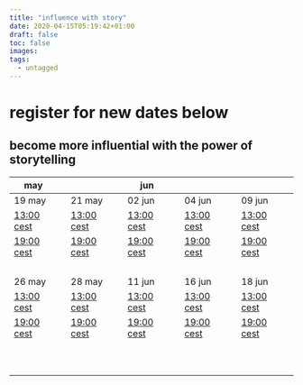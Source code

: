 ```yaml
---
title: "influence with story"
date: 2020-04-15T05:19:42+01:00
draft: false
toc: false
images:
tags:
  - untagged
---
```


# register for new dates below
## become more influential with the power of storytelling

| may                                            |   |                                                |   | jun                                            |   |                                                |   |                                                |   |
|------------------------------------------------|---|------------------------------------------------|---|------------------------------------------------|---|------------------------------------------------|---|------------------------------------------------|---|
| 19 may                                         |   | 21 may                                         |   | 02 jun                                         |   | 04 jun                                         |   | 09 jun                                         |   |
| [13:00 cest](/storyinfluence/2020.05.19.13.00) |   | [13:00 cest](/storyinfluence/2020.05.21.13.00) |   | [13:00 cest](/storyinfluence/2020.06.02.13.00) |   | [13:00 cest](/storyinfluence/2020.06.04.13.00) |   | [13:00 cest](/storyinfluence/2020.06.09.13.00) |   |
| [19:00 cest](/storyinfluence/2020.05.19.19.00) |   | [19:00 cest](/storyinfluence/2020.05.21.19.00) |   | [19:00 cest](/storyinfluence/2020.06.02.19.00) |   | [19:00 cest](/storyinfluence/2020.06.04.19.00) |   | [19:00 cest](/storyinfluence/2020.06.09.19.00) |   |
| <br>                                           |   | <br>                                           |   | <br>                                           |   | <br>                                           |   |                                                |   |
| 26 may                                         |   | 28 may                                         |   | 11 jun                                         |   | 16 jun                                         |   | 18 jun                                         |   |
| [13:00 cest](/storyinfluence/2020.05.26.13.00) |   | [13:00 cest](/storyinfluence/2020.05.28.13.00) |   | [13:00 cest](/storyinfluence/2020.06.11.13.00) |   | [13:00 cest](/storyinfluence/2020.06.16.13.00) |   | [13:00 cest](/storyinfluence/2020.06.18.13.00) |   |
| [19:00 cest](/storyinfluence/2020.05.26.19.00) |   | [19:00 cest](/storyinfluence/2020.05.28.19.00) |   | [19:00 cest](/storyinfluence/2020.06.11.19.00) |   | [19:00 cest](/storyinfluence/2020.06.16.19.00) |   | [19:00 cest](/storyinfluence/2020.06.18.19.00) |   |
|                                                |   |                                                |   |                                                |   |                                                |   |                                                |   |
|                                                |   |                                                |   |                                                |   |                                                |   |                                                |   |
|                                                |   |                                                |   |                                                |   |                                                |   |                                                |   |
|                                                |   |                                                |   |                                                |   |                                                |   |                                                |   |
|                                                |   |                                                |   |                                                |   |                                                |   |                                                |   |
|                                                |   |                                                |   |                                                |   |                                                |   |                                                |   |
|                                                |   |                                                |   |                                                |   |                                                |   |                                                |   |
|                                                |   |                                                |   |                                                |   |                                                |   |                                                |   |
|                                                |   |                                                |   |                                                |   |                                                |   |                                                |   |
|                                                |   |                                                |   |                                                |   |                                                |   |                                                |   |
